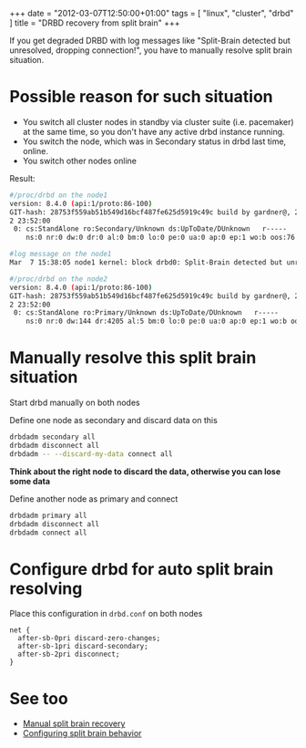 +++
date = "2012-03-07T12:50:00+01:00"
tags = [ "linux", "cluster", "drbd" ]
title = "DRBD recovery from split brain"
+++

If you get degraded DRBD with log messages like "Split-Brain detected but unresolved, dropping connection!", you have to manually resolve split brain situation.

<!--more-->

# Possible reason for such situation

- You switch all cluster nodes in standby via cluster suite (i.e. pacemaker) at the same time, so you don't have any active drbd instance running.
- You switch the node, which was in Secondary status in drbd last time, online.
- You switch other nodes online

Result:

```bash
#/proc/drbd on the node1
version: 8.4.0 (api:1/proto:86-100)
GIT-hash: 28753f559ab51b549d16bcf487fe625d5919c49c build by gardner@, 2011-12-1
2 23:52:00
 0: cs:StandAlone ro:Secondary/Unknown ds:UpToDate/DUnknown   r-----
    ns:0 nr:0 dw:0 dr:0 al:0 bm:0 lo:0 pe:0 ua:0 ap:0 ep:1 wo:b oos:76

#log message on the node1
Mar  7 15:38:05 node1 kernel: block drbd0: Split-Brain detected but unresolved, dropping connection!

#/proc/drbd on the node2
version: 8.4.0 (api:1/proto:86-100)
GIT-hash: 28753f559ab51b549d16bcf487fe625d5919c49c build by gardner@, 2011-12-1
2 23:52:00
 0: cs:StandAlone ro:Primary/Unknown ds:UpToDate/DUnknown   r-----
    ns:0 nr:0 dw:144 dr:4205 al:5 bm:0 lo:0 pe:0 ua:0 ap:0 ep:1 wo:b oos:100
```

# Manually resolve this split brain situation

Start drbd manually on both nodes

Define one node as secondary and discard data on this

```bash
drbdadm secondary all
drbdadm disconnect all
drbdadm -- --discard-my-data connect all
```

**Think about the right node to discard the data, otherwise you can lose some data**

Define another node as primary and connect

```bash
drbdadm primary all
drbdadm disconnect all
drbdadm connect all
```

# Configure drbd for auto split brain resolving

Place this configuration in `drbd.conf` on both nodes

```text
net {
  after-sb-0pri discard-zero-changes;
  after-sb-1pri discard-secondary;
  after-sb-2pri disconnect;
}
```

# See too

- [Manual split brain recovery](http://www.drbd.org/users-guide/s-resolve-split-brain.html)
- [Configuring split brain behavior](http://www.drbd.org/users-guide/s-configure-split-brain-behavior.html)
